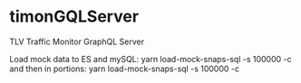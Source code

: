 # timonGQLServer
TLV Traffic Monitor GraphQL Server

Load mock data to ES and mySQL: yarn load-mock-snaps-sql -s 100000 -c
and then in portions:
yarn load-mock-snaps-sql -s 100000 -c
 
